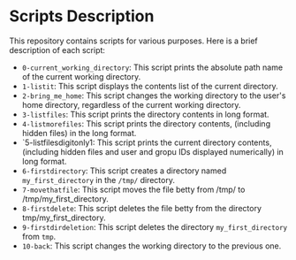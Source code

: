 # Scripts Description

This repository contains scripts for various purposes. Here is a brief description of each script:

- `0-current_working_directory`: This script prints the absolute path name of the current working directory.
- `1-listit`: This script displays the contents list of the current directory.
- `2-bring_me_home`: This script changes the working directory to the user's home directory, regardless of the current working directory.
- `3-listfiles`: This script prints the directory contents in long format.
- `4-listmorefiles`: This script prints the directory contents, (including hidden files) in the long format.
- `5-listfilesdigitonly1: This script prints the current directory contents, (including hidden files and user and gropu IDs displayed numerically) in long format.
- `6-firstdirectory`: This script creates a directory named `my_first_directory` in the `/tmp/` directory.
- `7-movethatfile`: This script moves the file betty from /tmp/ to /tmp/my_first_directory.
- `8-firstdelete`: This script deletes the file betty from the directory tmp/my_first_directory.
- `9-firstdirdeletion`: This script deletes the directory `my_first_directory` from `tmp`.
- `10-back`: This script changes the working directory to the previous one.


